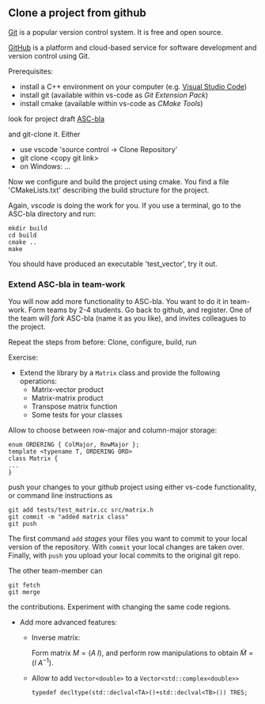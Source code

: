 ## Clone a project from github

[Git](https://git-scm.com) is a popular version control system. It is free and open source.

[GitHub](https://github.com) is a platform and cloud-based service for software development and version control using Git.


Prerequisites:
* install a C++ environment on your computer (e.g. [Visual Studio Code](https://code.visualstudio.com))
* install git (available within vs-code as *Git Extension Pack*)
* install cmake (available within vs-code as *CMake Tools*)

look for project draft 
[ASC-bla](https://github.com/TUWien-ASC/ASC-bla)

and git-clone it. Either
* use vscode 'source control -> Clone Repository'
* git clone \<copy git link\>
* on Windows: ...


Now we configure and build the project using cmake.
You find a file 'CMakeLists.txt' describing the build structure for the project.

Again, *vscode* is doing the work for you. If you use a terminal, go to the ASC-bla directory and run:

    mkdir build
    cd build
    cmake ..
    make
    

You should have produced an executable 'test_vector', try it out.



### Extend ASC-bla in team-work

You will now add more functionality to ASC-bla. You want to do it in team-work.
Form teams by 2-4 students. Go back to github, and register. One of the team will *fork* ASC-bla (name it as you like),
and invites colleagues to the project.

Repeat the steps from before: Clone, configure, build, run

Exercise:

 * Extend the library by a `Matrix` class and provide the following operations:
   - Matrix-vector product
   - Matrix-matrix product
   - Transpose matrix function   
   - Some tests for your classes

Allow to choose between row-major and column-major storage:

    enum ORDERING { ColMajor, RowMajor };
    template <typename T, ORDERING ORD>
    class Matrix {
    ...
    }
    

push your changes to your github project using either vs-code functionality, or command line instructions as

    git add tests/test_matrix.cc src/matrix.h
    git commit -m "added matrix class"
    git push
 
The first command `add` *stages* your files you want to commit to your local version of the repository. With `commit` your local changes are taken over. Finally, with `push` you upload your local commits to the original git repo.


The other team-member can 

    git fetch
    git merge 

the contributions. Experiment with changing the same code regions.


 * Add more advanced features:
   - Inverse matrix: <p>
     Form matrix $M = (A \; I)$, and perform row manipulations to obtain $\widetilde M = (I \; A^{-1})$.
   - Allow to add `Vector<double>` to a `Vector<std::complex<double>>`

         typedef decltype(std::declval<TA>()+std::declval<TB>()) TRES;




